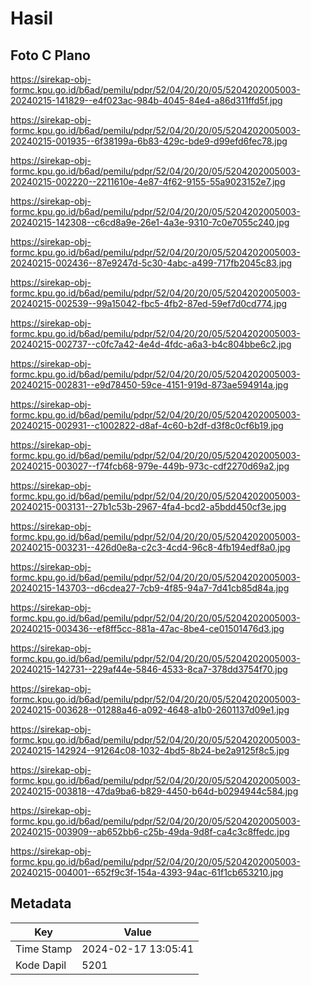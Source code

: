 # Hasil

## Foto C Plano

https://sirekap-obj-formc.kpu.go.id/b6ad/pemilu/pdpr/52/04/20/20/05/5204202005003-20240215-141829--e4f023ac-984b-4045-84e4-a86d311ffd5f.jpg

https://sirekap-obj-formc.kpu.go.id/b6ad/pemilu/pdpr/52/04/20/20/05/5204202005003-20240215-001935--6f38199a-6b83-429c-bde9-d99efd6fec78.jpg

https://sirekap-obj-formc.kpu.go.id/b6ad/pemilu/pdpr/52/04/20/20/05/5204202005003-20240215-002220--2211610e-4e87-4f62-9155-55a9023152e7.jpg

https://sirekap-obj-formc.kpu.go.id/b6ad/pemilu/pdpr/52/04/20/20/05/5204202005003-20240215-142308--c6cd8a9e-26e1-4a3e-9310-7c0e7055c240.jpg

https://sirekap-obj-formc.kpu.go.id/b6ad/pemilu/pdpr/52/04/20/20/05/5204202005003-20240215-002436--87e9247d-5c30-4abc-a499-717fb2045c83.jpg

https://sirekap-obj-formc.kpu.go.id/b6ad/pemilu/pdpr/52/04/20/20/05/5204202005003-20240215-002539--99a15042-fbc5-4fb2-87ed-59ef7d0cd774.jpg

https://sirekap-obj-formc.kpu.go.id/b6ad/pemilu/pdpr/52/04/20/20/05/5204202005003-20240215-002737--c0fc7a42-4e4d-4fdc-a6a3-b4c804bbe6c2.jpg

https://sirekap-obj-formc.kpu.go.id/b6ad/pemilu/pdpr/52/04/20/20/05/5204202005003-20240215-002831--e9d78450-59ce-4151-919d-873ae594914a.jpg

https://sirekap-obj-formc.kpu.go.id/b6ad/pemilu/pdpr/52/04/20/20/05/5204202005003-20240215-002931--c1002822-d8af-4c60-b2df-d3f8c0cf6b19.jpg

https://sirekap-obj-formc.kpu.go.id/b6ad/pemilu/pdpr/52/04/20/20/05/5204202005003-20240215-003027--f74fcb68-979e-449b-973c-cdf2270d69a2.jpg

https://sirekap-obj-formc.kpu.go.id/b6ad/pemilu/pdpr/52/04/20/20/05/5204202005003-20240215-003131--27b1c53b-2967-4fa4-bcd2-a5bdd450cf3e.jpg

https://sirekap-obj-formc.kpu.go.id/b6ad/pemilu/pdpr/52/04/20/20/05/5204202005003-20240215-003231--426d0e8a-c2c3-4cd4-96c8-4fb194edf8a0.jpg

https://sirekap-obj-formc.kpu.go.id/b6ad/pemilu/pdpr/52/04/20/20/05/5204202005003-20240215-143703--d6cdea27-7cb9-4f85-94a7-7d41cb85d84a.jpg

https://sirekap-obj-formc.kpu.go.id/b6ad/pemilu/pdpr/52/04/20/20/05/5204202005003-20240215-003436--ef8ff5cc-881a-47ac-8be4-ce01501476d3.jpg

https://sirekap-obj-formc.kpu.go.id/b6ad/pemilu/pdpr/52/04/20/20/05/5204202005003-20240215-142731--229af44e-5846-4533-8ca7-378dd3754f70.jpg

https://sirekap-obj-formc.kpu.go.id/b6ad/pemilu/pdpr/52/04/20/20/05/5204202005003-20240215-003628--01288a46-a092-4648-a1b0-2601137d09e1.jpg

https://sirekap-obj-formc.kpu.go.id/b6ad/pemilu/pdpr/52/04/20/20/05/5204202005003-20240215-142924--91264c08-1032-4bd5-8b24-be2a9125f8c5.jpg

https://sirekap-obj-formc.kpu.go.id/b6ad/pemilu/pdpr/52/04/20/20/05/5204202005003-20240215-003818--47da9ba6-b829-4450-b64d-b0294944c584.jpg

https://sirekap-obj-formc.kpu.go.id/b6ad/pemilu/pdpr/52/04/20/20/05/5204202005003-20240215-003909--ab652bb6-c25b-49da-9d8f-ca4c3c8ffedc.jpg

https://sirekap-obj-formc.kpu.go.id/b6ad/pemilu/pdpr/52/04/20/20/05/5204202005003-20240215-004001--652f9c3f-154a-4393-94ac-61f1cb653210.jpg


## Metadata

| Key        | Value               |
| ---------- | ------------------- |
| Time Stamp | 2024-02-17 13:05:41 |
| Kode Dapil | 5201                |



